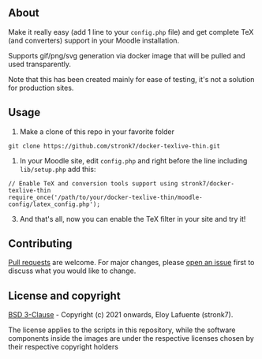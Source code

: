 ## About

Make it really easy (add 1 line to your `config.php` file) and get complete TeX (and converters) support in your Moodle installation.

Supports gif/png/svg generation via docker image that will be pulled and used transparently.

Note that this has been created mainly for ease of testing, it's not a solution for production sites.

## Usage

1. Make a clone of this repo in your favorite folder

  ```
  git clone https://github.com/stronk7/docker-texlive-thin.git
  ```

1. In your Moodle site, edit `config.php` and right before the line including `lib/setup.php` add this:

  ```
  // Enable TeX and conversion tools support using stronk7/docker-texlive-thin
  require_once('/path/to/your/docker-texlive-thin/moodle-config/latex_config.php');
  ```

3. And that's all, now you can enable the TeX filter in your site and try it!

## Contributing

[Pull requests](https://github.com/stronk7/docker-texlive-thin/pulls) are welcome. For major changes, please [open an issue](https://github.com/stronk7/docker-texlive-thin/issues) first to discuss what you would like to change.

## License and copyright

[BSD 3-Clause](https://choosealicense.com/licenses/bsd-3-clause/) - Copyright (c) 2021 onwards, Eloy Lafuente (stronk7).

The license applies to the scripts in this repository, while the software components inside the images are under the respective licenses chosen by their respective copyright holders
